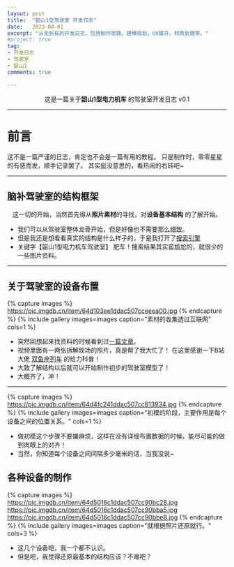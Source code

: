 ```yaml
---
layout: post
title:  "韶山1型驾驶室 开发日志"
date:   2023-08-01
excerpt: "从无到有的开发日志，包括制作思路，建模规划，UV展开，材质处理等。"
#project: true
tag:
- 开发日志 
- 驾驶室
- 韶山1
comments: true

--- 
```

    
<center>这是一篇关于<b>韶山1型电力机车</b> 的驾驶室开发日志 v0.1</center>
     


---

# 前言 

这不是一篇严谨的日志，肯定也不会是一篇有用的教程。
只是制作时，零零星星的有感而发，顺手记录罢了。
其实挺没意思的，看热闹的右转吧~

---

## 脑补驾驶室的结构框架

<center>这一切的开始，当然首先得从<b>照片素材</b>的寻找，对<b>设备基本结构</b> 的了解开始。</center>

* 我们可以从驾驶室整体龙骨开始，但是好像也不需要那么细致。
* 但是我还是想看看真实的结构是什么样子的，于是我打开了[搜索引擎](https://www.google.com/)
* 关键字【韶山1型电力机车驾驶室】 肥车！搜索结果其实蛮尴尬的，就很少的一些图片资料。

---

## 关于驾驶室的设备布置

{% capture images %}
	https://pic.imgdb.cn/item/64d103ee1ddac507cceeea00.jpg
{% endcapture %}
{% include gallery images=images caption="素材的收集透过互联网" cols=1 %}

* 突然回想起来找资料的时候看到过[一篇文章](https://www.bilibili.com/video/BV1Yf4y1V76o)。
* 视频里面有一两张拆解现场的照片，真是帮了我大忙了！  在这里感谢一下B站大佬 [双鱼座列车](https://space.bilibili.com/1264921406) 的给力科普！
* 大致了解结构以后就可以开始制作初步的驾驶室模型了！
* 大概齐了，冲！

---

{% capture images %}
	https://pic.imgdb.cn/item/64d4fc241ddac507cc813934.jpg
{% endcapture %}
{% include gallery images=images caption="初模的阶段，主要作用是每个设备之间的位置关系。" cols=1 %}

* 做初模这个步骤不要嫌麻烦，这样在没有详细布置数据的时候，能尽可能的做到肉眼上的对齐！
* 当然，你知道每个设备之间间隔多少毫米的话，当我没说~
 

## 各种设备的制作

{% capture images %}
	https://pic.imgdb.cn/item/64d5016c1ddac507cc90bc28.jpg
	https://pic.imgdb.cn/item/64d5016c1ddac507cc90bba5.jpg
	https://pic.imgdb.cn/item/64d5016c1ddac507cc90bbe8.jpg
{% endcapture %}
{% include gallery images=images caption="就根据照片还原就行。" cols=3 %}

* 这几个设备吧，我一个都不认识。
* 但是吧，我觉得还原最基本的结构应该？不难吧？